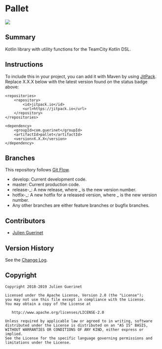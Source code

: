 # Pallet

[![](https://jitpack.io/v/com.guerinet/pallet.svg)](https://jitpack.io/#com.guerinet/pallet)

## Summary

Kotlin library with utility functions for the TeamCity Kotlin DSL.

## Instructions

To include this in your project, you can add it with Maven by using [JitPack](https://jitpack.io). Replace X.X.X below with the latest version found on the status badge above:

    <repositories>
        <repository>
            <id>jitpack.io</id>
            <url>https://jitpack.io</url>
        </repository>
    </repositories>

    <dependency>
        <groupId>com.guerinet</groupId>
        <artifactId>pallet</artifactId>
        <version>X.X.X</version>
    </dependency>

## Branches

This repository follows [Git Flow](https://nvie.com/posts/a-successful-git-branching-model/).

-   develop: Current development code.
-   master: Current production code.
-   release-_: A new release, where _ is the new version number.
-   hotfix-_: A new hotfix for a released version, where _ is the new version number.
-   Any other branches are either feature branches or bugfix branches.

## Contributors

-   [Julien Guerinet](https://github.com/jguerinet)

## Version History

See the [Change Log](CHANGELOG.md).

## Copyright

    Copyright 2018-2019 Julien Guerinet

    Licensed under the Apache License, Version 2.0 (the "License");
    you may not use this file except in compliance with the License.
    You may obtain a copy of the License at

       http://www.apache.org/licenses/LICENSE-2.0

    Unless required by applicable law or agreed to in writing, software
    distributed under the License is distributed on an "AS IS" BASIS,
    WITHOUT WARRANTIES OR CONDITIONS OF ANY KIND, either express or implied.
    See the License for the specific language governing permissions and
    limitations under the License.
